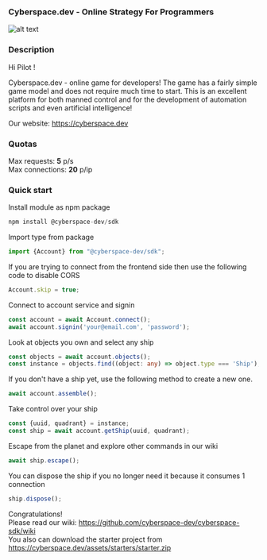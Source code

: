 ### **Cyberspace.dev - Online Strategy For Programmers**

![alt text](https://cyberspace.dev/assets/img/pages/master/social.png)

### **Description**

Hi Pilot ! 

Cyberspace.dev - online game for developers! The game has a fairly simple game model and does not require much time to start. This is an excellent platform for both manned control and for the development of automation scripts and even artificial intelligence!

Our website: https://cyberspace.dev

### **Quotas**

Max requests: <b>5</b> p/s <br/>
Max connections: <b>20</b> p/ip

### **Quick start**

Install module as npm package

```typescript
npm install @cyberspace-dev/sdk
```

Import type from package

```typescript
import {Account} from "@cyberspace-dev/sdk";
```

If you are trying to connect from the frontend side then use the following code to disable CORS

```typescript
Account.skip = true;
```

Connect to account service and signin

```typescript
const account = await Account.connect();
await account.signin('your@email.com', 'password');
```

Look at objects you own and select any ship

```typescript
const objects = await account.objects();
const instance = objects.find((object: any) => object.type === 'Ship');
```

If you don't have a ship yet, use the following method to create a new one.

```typescript
await account.assemble();
```

Take control over your ship

```typescript
const {uuid, quadrant} = instance;
const ship = await account.getShip(uuid, quadrant);
```

Escape from the planet and explore other commands in our wiki

```typescript
await ship.escape();
```

You can dispose the ship if you no longer need it because it consumes 1 connection

```typescript
ship.dispose();
```

Congratulations!<br /> Please read our wiki: https://github.com/cyberspace-dev/cyberspace-sdk/wiki<br />
You also can download the starter project from https://cyberspace.dev/assets/starters/starter.zip
